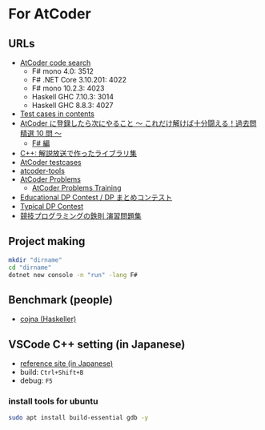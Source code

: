 # For AtCoder

## URLs

- [AtCoder code search](https://twitter.com/rsk0315_h4x/status/1273556940912603145)
  - F# mono 4.0: 3512
  - F# .NET Core 3.10.201: 4022
  - F# mono 10.2.3: 4023
  - Haskell GHC 7.10.3: 3014
  - Haskell GHC 8.8.3: 4027
- [Test cases in contents](https://atcoder.jp/posts/20)
- [AtCoder に登録したら次にやること ～ これだけ解けば十分闘える！過去問精選 10 問 ～](https://qiita.com/drken/items/fd4e5e3630d0f5859067)
  - [F# 編](https://qiita.com/kuuso1/items/606b75c172cafa1d07f6)
- [C++: 解説放送で作ったライブラリ集](https://github.com/atcoder-live/library)
- [AtCoder testcases](https://www.dropbox.com/sh/nx3tnilzqz7df8a/AAAYlTq2tiEHl5hsESw6-yfLa?dl=0)
- [atcoder-tools](https://github.com/kyuridenamida/atcoder-tools)
- [AtCoder Problems](https://kenkoooo.com/atcoder)
  - [AtCoder Problems Training](https://kenkoooo.com/atcoder/#/training)
- [Educational DP Contest / DP まとめコンテスト](https://atcoder.jp/contests/dp)
- [Typical DP Contest](https://atcoder.jp/contests/tdpc)
- [競技プログラミングの鉄則 演習問題集](https://atcoder.jp/contests/tessoku-book)

## Project making

```sh
mkdir "dirname"
cd "dirname"
dotnet new console -n "run" -lang F#
```

## Benchmark (people)

- [cojna (Haskeller)](https://atcoder.jp/users/cojna/history)

## VSCode C++ setting (in Japanese)

- [reference site (in Japanese)](https://qiita.com/2019Shun/items/5ab290a4117a00e373b6)
- build: `Ctrl+Shift+B`
- debug: `F5`

### install tools for ubuntu

```sh
sudo apt install build-essential gdb -y
```
